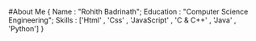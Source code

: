 #About Me
{
  Name : "Rohith Badrinath";
  Education : "Computer Science Engineering";
  Skills : ['Html' , 'Css' , 'JavaScript' , 'C & C++' , 'Java' , 'Python']
}

